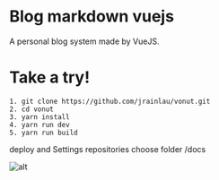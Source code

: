 # Blog markdown vuejs
A personal blog system made by VueJS.

# Take a try!
```
1. git clone https://github.com/jrainlau/vonut.git
2. cd vonut 
3. yarn install
4. yarn run dev
5. yarn run build

```
deploy and Settings repositories choose folder /docs


![alt](http://https://github.com/imod668/blog/blob/master/screen.jpg)